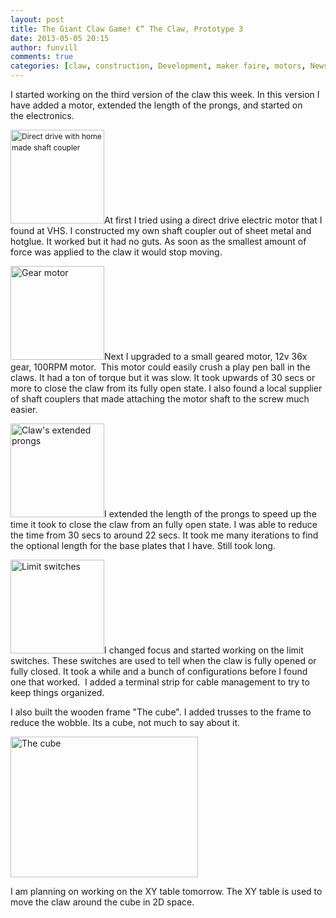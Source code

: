 ```yaml
---
layout: post
title: The Giant Claw Game! €“ The Claw, Prototype 3
date: 2013-05-05 20:15
author: funvill
comments: true
categories: [claw, construction, Development, maker faire, motors, News, Projects, Wood]
---
```

I started working on the third version of the claw this week. In this version I have added a motor, extended the length of the prongs, and started on the electronics.

<img class="size-thumbnail wp-image-3256 alignright" style="font-size: 12px; line-height: 18px;" alt="Direct drive with home made shaft coupler " src="http://blog.abluestar.com/public/uploads/2013/05/2013-05-05-20.54.55-150x150.jpg" width="150" height="150" />At first I tried using a direct drive electric motor that I found at VHS. I constructed my own shaft coupler out of sheet metal and hotglue. It worked but it had no guts. As soon as the smallest amount of force was applied to the claw it would stop moving.

<a href="http://blog.abluestar.com/public/uploads/2013/05/2013-05-05-20.57.37.jpg"><img class="size-thumbnail wp-image-3257 alignleft" alt="Gear motor" src="http://blog.abluestar.com/public/uploads/2013/05/2013-05-05-20.57.37-150x150.jpg" width="150" height="150" /></a>Next I upgraded to a small geared motor, 12v 36x gear, 100RPM motor.  This motor could easily crush a play pen ball in the claws. It had a ton of torque but it was slow. It took upwards of 30 secs or more to close the claw from its fully open state. I also found a local supplier of shaft couplers that made attaching the motor shaft to the screw much easier.

<a href="http://blog.abluestar.com/public/uploads/2013/05/2013-05-05-16.37.50.jpg"><img class="size-thumbnail wp-image-3258 alignright" alt="Claw's extended prongs" src="http://blog.abluestar.com/public/uploads/2013/05/2013-05-05-16.37.50-150x150.jpg" width="150" height="150" /></a>I extended the length of the prongs to speed up the time it took to close the claw from an fully open state. I was able to reduce the time from 30 secs to around 22 secs. It took me many iterations to find the optional length for the base plates that I have. Still took long.

<a href="http://blog.abluestar.com/public/uploads/2013/05/2013-05-05-17.25.52.jpg"><img class="size-thumbnail wp-image-3259 alignleft" alt="Limit switches" src="http://blog.abluestar.com/public/uploads/2013/05/2013-05-05-17.25.52-150x150.jpg" width="150" height="150" /></a>I changed focus and started working on the limit switches. These switches are used to tell when the claw is fully opened or fully closed. It took a while and a bunch of configurations before I found one that worked.  I added a terminal strip for cable management to try to keep things organized.

I also built the wooden frame "The cube". I added trusses to the frame to reduce the wobble. Its a cube, not much to say about it.

<a href="http://blog.abluestar.com/public/uploads/2013/05/2013-05-05-20.19.34.jpg"><img class="aligncenter" alt="The cube" src="http://blog.abluestar.com/public/uploads/2013/05/2013-05-05-20.19.34-300x225.jpg" width="300" height="225" /></a>
<p style="text-align: left;">I am planning on working on the XY table tomorrow. The XY table is used to move the claw around the cube in 2D space.</p>
<p style="text-align: left;"></p>
